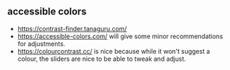 ## accessible colors

- https://contrast-finder.tanaguru.com/
- https://accessible-colors.com/ will give some minor recommendations for adjustments.
- https://colourcontrast.cc/ is nice because while it won't suggest a colour, the sliders are nice to be able to tweak and adjust.
